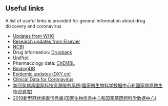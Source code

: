 ## Useful links

A list of useful links is provided for general information about drug discovery and coronavirus
 * [Updates from WHO](https://www.who.int/emergencies/diseases/novel-coronavirus-2019)
 * [Research updates from Elsevier](https://www.elsevier.com/connect/coronavirus-information-center)
 * [NCBI](https://ncbi.nlm.nih.gov/)
 * Drug Information: [Drugbank](https://www.drugbank.ca/)
 * [UniProt](https://www.uniprot.org/)
 * Pharmacology data: [ChEMBL](https://www.ebi.ac.uk/chembl/)
 * [BindingDB](https://www.bindingdb.org/bind/index.jsp)
 * [Epidemic updates (DXY.cn)](https://ncov.dxy.cn/ncovh5/view/pneumonia?scene=2&clicktime=1579579384&enterid=1579579384&from=timeline&isappinstalled=0)
 * [Clinical Data for Coronavirus](https://clinicaltrials.gov/)
 * [新冠状病毒国家科技资源服务系统(国家微生物科学数据中心和国家病原微生物资源库)](http://nmdc.cn/#/nCoV)
 * [2019新型冠状病毒信息库(国家生物信息中心和国家基因组科学数据中心)](https://bigd.big.ac.cn/ncov)


